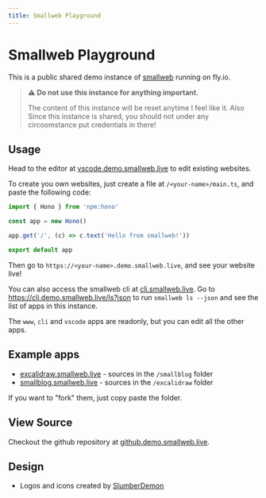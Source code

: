 ```yaml
---
title: Smallweb Playground
---
```


# Smallweb Playground

This is a public shared demo instance of [smallweb](https://smallweb.run) running on fly.io.

> **⚠️ Do not use this instance for anything important.**
>
> The content of this instance will be reset anytime I feel like it.
> Also Since this instance is shared, you should not under any circoomstance put credentials in there!

## Usage

Head to the editor at [vscode.demo.smallweb.live](https://vscode.demo.smallweb.live) to edit existing websites.

To create you own websites, just create a file at `/<your-name>/main.ts`, and paste the following code:

```ts
import { Hono } from 'npm:hono'

const app = new Hono()

app.get('/', (c) => c.text('Hello from smallweb!'))

export default app
```

Then go to `https://<your-name>.demo.smallweb.live`, and see your website live!

You can also access the smallweb cli at [cli.smallweb.live](https://cli.demo.smallweb.live). Go to <https://cli.demo.smallweb.live/ls?json> to run `smallweb ls --json` and see the list of apps in this instance.

The `www`, `cli` and `vscode` apps are readonly, but you can edit all the other apps.

## Example apps

- [excalidraw.smallweb.live](https://excalidraw.demo.smallweb.live) - sources in the `/smallblog` folder
- [smallblog.smallweb.live](https://smallblog.demo.smallweb.live) - sources in the `/excalidraw` folder

If you want to "fork" them, just copy paste the folder.

## View Source

Checkout the github repository at [github.demo.smallweb.live](https://github.demo.smallweb.live).

## Design

- Logos and icons created by [SlumberDemon](https://new.sofa.sh)
